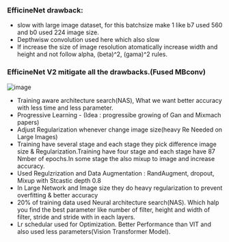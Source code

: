 ### EfficineNet drawback:
- slow with large image dataset, for this batchsize make 1 like b7 used 560 and b0 used 224 image size.
- Depthwisw convolution used here which also slow
- If increase the size of image resolution atomatically increase width and height and not follow alpha, (beta)^2, (gama)^2 rules.
    
 ### EfficineNet V2 mitigate all the drawbacks.(Fused MBconv)
![image](https://user-images.githubusercontent.com/50872508/210134211-85e9304c-4cee-4e82-a356-c3a214a995f4.png)

 
 - Training aware architecture search(NAS), What we want better accuracy with less time and less parameter.
 - Progressive Learning - (Idea : progressibe growing of Gan and Mixmach papers)
 - Adjust Regularization whenever change image size(heavy Re Needed on Large Images)
 - Training have several stage and each stage they pick difference image size & Regularization.Training have four stage and each stage have 87 Nmber of epochs.In some stage the also mixup to image and increase accuracy.
 - Used Regulzrization and Data Augmentation : RandAugment, dropout, Mixup with Stcastic depth 0.8
 - In Large Network and Image size they do heavy regularization to prevent overfitting & better accuracy
 - 20% of training data used Neural architecture search(NAS). Which halp you find the best parameter like number of filter, height and width of filter, stride and stride with in each layers.
 - Lr schedular used for Optimization.
 Better Performance than VIT and also used less parameters(Vision Transformer Model).
